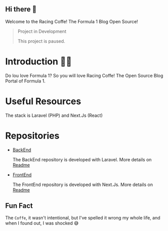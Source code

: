 ## Hi there 👋
Welcome to the Racing Coffe! The Formula 1 Blog Open Source!
> Project in Development
>
> This project is paused. 

# Introduction 🙋‍♀️ 
Do lou love Formula 1? So you will love Racing Coffe!
The Open Source Blog Portal of Formula 1.

# Useful Resources
The stack is Laravel (PHP) and Next.Js (React)

# Repositories
- [BackEnd](https://github.com/Racing-Coffe/backend)
  
  The BackEnd repository is developed with Laravel. More details on [Readme](https://github.com/Racing-Coffe/backend/blob/main/README.md)
  
- [FrontEnd](https://github.com/Racing-Coffe/frontend)

  The FrontEnd repository is developed with Next.Js. More details on [Readme](https://github.com/Racing-Coffe/frontend/blob/main/README.md)

## Fun Fact
The `Coffe`, it wasn't intentional, but I've spelled it wrong my whole life, and when I found out, I was shocked 😅
